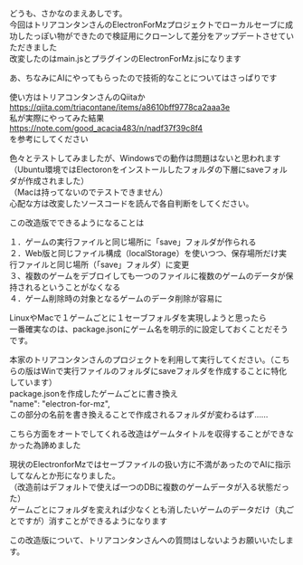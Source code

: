 どうも、さかなのまえあしです。<br>
今回はトリアコンタンさんのElectronForMzプロジェクトでローカルセーブに成功したっぽい物ができたので検証用にクローンして差分をアップデートさせていただきました<br>
改変したのはmain.jsとプラグインのElectronForMz.jsになります<br>

あ、ちなみにAIにやってもらったので技術的なことについてはさっぱりです<br>

使い方はトリアコンタンさんのQiitaか<br>
https://qiita.com/triacontane/items/a8610bff9778ca2aaa3e<br>
私が実際にやってみた結果<br>
https://note.com/good_acacia483/n/nadf37f39c8f4<br>
を参考にしてください<br>

色々とテストしてみましたが、Windowsでの動作は問題はないと思われます<br>
（Ubuntu環境ではElectoronをインストールしたフォルダの下層にsaveフォルダが作成されました）<br>
（Macは持ってないのでテストできません）<br>
心配な方は改変したソースコードを読んで各自判断をしてください。<br>

この改造版でできるようになることは

１．ゲームの実行ファイルと同じ場所に「save」フォルダが作られる<br>
２．Web版と同じファイル構成（localStorage）を使いつつ、保存場所だけ実行ファイルと同じ場所（「save」フォルダ）に変更<br>
３、複数のゲームをデブロイしても一つのファイルに複数のゲームのデータが保持されるということがなくなる<br>
４．ゲーム削除時の対象となるゲームのデータ削除が容易に





LinuxやMacで１ゲームごとに１セーブフォルダを実現しようと思ったら<br>
一番確実なのは、package.jsonにゲーム名を明示的に設定しておくことだそうです。<br>

本家のトリアコンタンさんのプロジェクトを利用して実行してください。（こちらの版はWinで実行ファイルのフォルダにsaveフォルダを作成することに特化しています）<br>
package.jsonを作成したゲームごとに書き換え<br>
    "name": "electron-for-mz",<br>
この部分の名前を書き換えることで作成されるフォルダが変わるはず……<br>

こちら方面をオートでしてくれる改造はゲームタイトルを収得することができなかった為諦めました<br>

現状のElectronforMzではセーブファイルの扱い方に不満があったのでAIに指示してなんとか形になりました。<br>
（改造前はデフォルトで使えば一つのDBに複数のゲームデータが入る状態だった）<br>
ゲームごとにフォルダを変えれば少なくとも消したいゲームのデータだけ（丸ごとですが）消すことができるようになります<br>

この改造版について、トリアコンタンさんへの質問はしないようお願いいたします。
